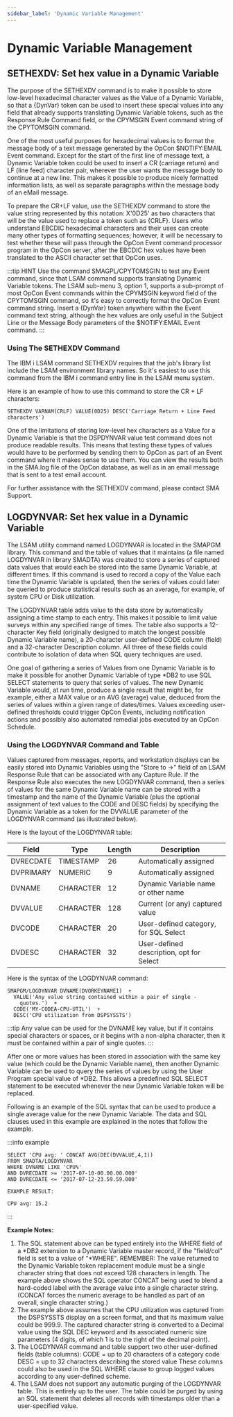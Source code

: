 ```yaml
---
sidebar_label: 'Dynamic Variable Management'
---
```


# Dynamic Variable Management

## SETHEXDV: Set hex value in a Dynamic Variable

The purpose of the SETHEXDV command is to make it possible to store low-level hexadecimal character values as the Value of a Dynamic Variable, so that a {DynVar} token can be used to insert these special values into any field that already supports translating Dynamic Variable tokens, such as the Response Rule Command field, or the CPYMSGIN Event command string of the CPYTOMSGIN command.

One of the most useful purposes for hexadecimal values is to format the message body of a text message generated by the OpCon $NOTIFY:EMAIL Event command. Except for the start of the first line of message text, a Dynamic Variable token could be used to insert a CR (carriage return) and LF (line feed) character pair, wherever the user wants the message body to continue at a new line. This makes it possible to produce nicely formatted information lists, as well as separate paragraphs within the message body of an eMail message. 

To prepare the CR+LF value, use the SETHEXDV command to store the value string represented by this notation: X'0D25' as two characters that will be the value used to replace a token such as {CRLF}. Users who understand EBCDIC hexadecimal characters and their uses can create many other types of formatting sequences; however, it will be necessary to test whether these will pass through the OpCon Event command processor program in the OpCon server, after the EBCDIC hex values have been translated to the ASCII character set that OpCon uses. 

:::tip HINT
Use the command SMAGPL/CPYTOMSGIN to test any Event command, since that LSAM command supports translating Dynamic Variable tokens. The LSAM sub-menu 3, option 1, supports a sub-prompt of most OpCon Event commands within the CPYMSGIN keyword field of the CPYTOMSGIN command, so it's easy to correctly format the OpCon Event command string. Insert a {DynVar} token anywhere within the Event command text string, although the hex values are only useful in the Subject Line or the Message Body parameters of the $NOTIFY:EMAIL Event command.
:::

### Using The SETHEXDV Command

The IBM i LSAM command SETHEXDV requires that the job's library list include the LSAM environment library names. So it's easiest to use this command from the IBM i command entry line in the LSAM menu system.

Here is an example of how to use this command to store the CR + LF characters:
```
SETHEXDV VARNAM(CRLF) VALUE(0D25) DESC('Carriage Return + Line Feed characters')
```
One of the limitations of storing low-level hex characters as a Value for a Dynamic Variable is that the DSPDYNVAR value test command does not produce readable results. This means that testing these types of values would have to be performed by sending them to OpCon as part of an Event command where it makes sense to use them. You can view the results both in the SMA.log file of the OpCon database, as well as in an email message that is sent to a test email account.

For further assistance with the SETHEXDV command, please contact SMA Support.

## LOGDYNVAR: Set hex value in a Dynamic Variable

The LSAM utility command named LOGDYNVAR is located in the SMAPGM library. This command and the table of values that it maintains (a file named LOGDYNVAR in library SMADTA) was created to store a series of captured data values that would each be stored into the same Dynamic Variable, at different times. If this command is used to record a copy of the Value each time the Dynamic Variable is updated, then the series of values could later be queried to produce statistical results such as an average, for example, of system CPU or Disk utilization.

The LOGDYNVAR table adds value to the data store by automatically assigning a time stamp to each entry. This makes it possible to limit value surveys within any specified range of times. The table also supports a 12-character Key field (originally designed to match the longest possible Dynamic Variable name), a 20-character user-defined CODE column (field) and a 32-character Description column. All three of these fields could contribute to isolation of data when SQL query techniques are used.

One goal of gathering a series of Values from one Dynamic Variable is to make it possible for another Dynamic Variable of type *DB2 to use SQL SELECT statements to query that series of values. The new Dynamic Variable would, at run time, produce a single result that might be, for example, either a MAX value or an AVG (average) value, deduced from the series of values within a given range of dates/times. Values exceeding user-defined thresholds could trigger OpCon Events, including notification actions and possibly also automated remedial jobs executed by an OpCon Schedule.

### Using the LOGDYNVAR Command and Table

Values captured from messages, reports, and workstation displays can be easily stored into Dynamic Variables using the "Store to ->" field of an LSAM Response Rule that can be associated with any Capture Rule. If the Response Rule also executes the new LOGDYNVAR command, then a series of values for the same Dynamic Variable name can be stored with a timestamp and the name of the Dynamic Variable (plus the optional assignment of text values to the CODE and DESC fields) by specifying the Dynamic Variable as a token for the DVVALUE parameter of the LOGDYNVAR command (as illustrated below).

Here is the layout of the LOGDYNVAR table:

| Field       | Type        | Length   |  Description                               |
| ----------- | ----------- | -------- | ------------------------------------------ |
|  DVRECDATE  |  TIMESTAMP  |   26     |  Automatically assigned                    |
|  DVPRIMARY  |   NUMERIC   |   9      |  Automatically assigned                    |
|  DVNAME     |  CHARACTER  |   12     |  Dynamic Variable name or other name       |
|  DVVALUE    |  CHARACTER  |  128     |  Current (or any) captured value           |
|  DVCODE     |  CHARACTER  |   20     |  User-defined category, for SQL Select     |
|  DVDESC     |  CHARACTER  |   32     |  User-defined description, opt for Select  |

Here is the syntax of the LOGDYNVAR command:
```
SMAPGM/LOGDYNVAR DVNAME(DVORKEYNAME1)  +
  VALUE('Any value string contained within a pair of single -
    quotes.')  +
  CODE('MY-CODEA-CPU-UTIL')  +
  DESC('CPU utilization from DSPSYSSTS')
```

:::tip
Any value can be used for the DVNAME key value, but if it contains special characters or spaces, or it begins with a non-alpha character, then it must be contained within a pair of single quotes.
:::

After one or more values has been stored in association with the same key value (which could be the Dynamic Variable name), then another Dynamic Variable can be used to query the series of values by using the User Program special value of *DB2. This allows a predefined SQL SELECT statement to be executed whenever the new Dynamic Variable token will be replaced.

Following is an example of the SQL syntax that can be used to produce a single average value for the new Dynamic Variable. The data and SQL clauses used in this example are explained in the notes that follow the example.

:::info example
```
SELECT 'CPU avg: ' CONCAT AVG(DEC(DVVALUE,4,1))
FROM SMADTA/LOGDYNVAR
WHERE DVNAME LIKE 'CPU%'
AND DVRECDATE >= '2017-07-10-00.00.00.000'
AND DVRECDATE <= '2017-07-12-23.59.59.000'

EXAMPLE RESULT:

CPU avg: 15.2
```
:::

**Example Notes:**
1. The SQL statement above can be typed entirely into the WHERE field of a *DB2 extension to a Dynamic Variable master record, if the "field/col" field is set to a value of "*WHERE". REMEMBER: The value returned to the Dynamic Variable token replacement module must be a single character string that does not exceed 128 characters in length. The example above shows the SQL operator CONCAT being used to blend a hard-coded label with the average value into a single character string. (CONCAT forces the numeric average to be handled as part of an overall, single character string.) 
2. The example above assumes that the CPU utilization was captured from the DSPSYSSTS display on a screen format, and that its maximum value could be 999.9. The captured character string is converted to a Decimal value using the SQL DEC keyword and its associated numeric size parameters (4 digits, of which 1 is to the right of the decimal point). 
3. The LOGDYNVAR command and table support two other user-defined fields (table columns):
CODE = up to 20 characters of a category code
DESC = up to 32 characters describing the stored value
These columns could also be used in the SQL WHERE clause to group logged values according to any user-defined scheme.
4. The LSAM does not support any automatic purging of the LOGDYNVAR table. This is entirely up to the user. The table could be purged by using an SQL statement that deletes
all records with timestamps older than a user-specified value.
